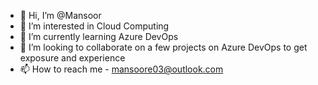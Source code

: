 - 👋 Hi, I’m @Mansoor
- 👀 I’m interested in Cloud Computing
- 🌱 I’m currently learning Azure DevOps
- 💞️ I’m looking to collaborate on a few projects on Azure DevOps to get exposure and experience
- 📫 How to reach me - mansoore03@outlook.com

<!---
Mansoorary/Mansoorary is a ✨ special ✨ repository because its `README.md` (this file) appears on your GitHub profile.
You can click the Preview link to take a look at your changes.
--->
